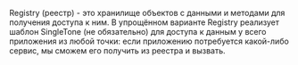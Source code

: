 Registry (реестр) - это хранилище объектов с данными и методами для получения доступа к ним.
В упрощённом варианте Registry реализует шаблон SingleTone (не обязательно) для доступа к данным у всего приложения из
любой точки: если приложению потребуется какой-либо сервис, мы сможем его получить из реестра и вызвать.